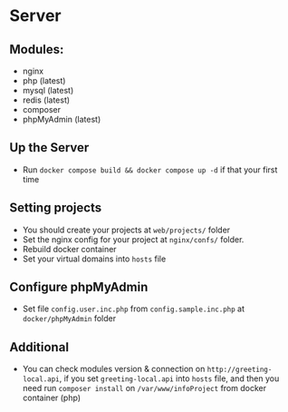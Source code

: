 # Server

## Modules:
- nginx
- php (latest)
- mysql (latest)
- redis (latest)
- composer
- phpMyAdmin (latest)

## Up the Server

- Run `docker compose build && docker compose up -d` if that your first time

## Setting projects

- You should create your projects at `web/projects/` folder
- Set the nginx config for your project at `nginx/confs/` folder.
- Rebuild docker container
- Set your virtual domains into `hosts` file

## Configure phpMyAdmin

- Set file `config.user.inc.php` from `config.sample.inc.php` at `docker/phpMyAdmin` folder

## Additional
- You can check modules version & connection on `http://greeting-local.api`, if you set `greeting-local.api` into `hosts` file, and then you need run `composer install` on `/var/www/infoProject` from docker container (php)

